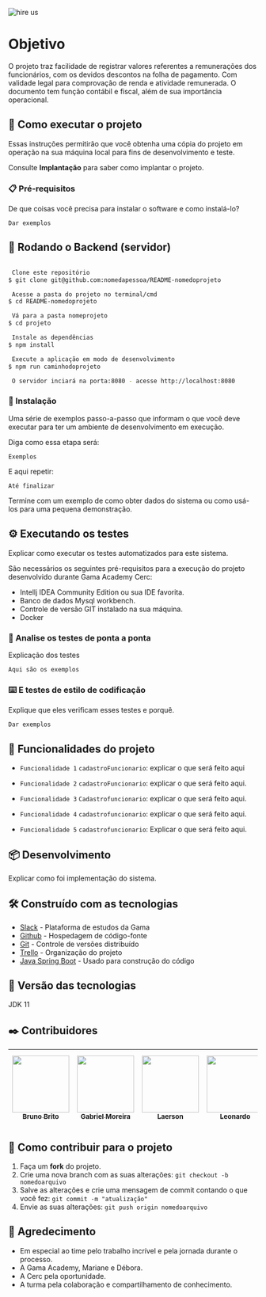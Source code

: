 ![hire us](https://www.softelevation.com/wp-content/uploads/2021/05/Untitled-design-18-2.png)

# Objetivo

O projeto traz facilidade de registrar valores referentes a remunerações dos funcionários, com os devidos descontos na folha de pagamento. Com validade legal para comprovação de renda e atividade remunerada. O documento tem função contábil e fiscal, além de sua importância operacional.

## 🚀  Como executar o projeto

Essas instruções permitirão que você obtenha uma cópia do projeto em operação na sua máquina local para fins de desenvolvimento e teste.

Consulte **Implantação** para saber como implantar o projeto.

### 📋 Pré-requisitos

De que coisas você precisa para instalar o software e como instalá-lo?


```
Dar exemplos
```

## 🎲 Rodando o Backend (servidor)

```bash

 Clone este repositório
$ git clone git@github.com:nomedapessoa/README-nomedoprojeto

 Acesse a pasta do projeto no terminal/cmd
$ cd README-nomedoprojeto

 Vá para a pasta nomeprojeto
$ cd projeto

 Instale as dependências
$ npm install

 Execute a aplicação em modo de desenvolvimento
$ npm run caminhodoprojeto

 O servidor inciará na porta:8080 - acesse http://localhost:8080 
```

### 🔧 Instalação

Uma série de exemplos passo-a-passo que informam o que você deve executar para ter um ambiente de desenvolvimento em execução.

Diga como essa etapa será:

```
Exemplos
```

E aqui repetir:

```
Até finalizar
```
Termine com um exemplo de como obter dados do sistema ou como usá-los para uma pequena demonstração.


## ⚙️ Executando os testes

Explicar como executar os testes automatizados para este sistema.

São necessários os seguintes pré-requisitos para a execução do projeto desenvolvido durante Gama Academy Cerc:

* Intellj IDEA Community Edition ou sua IDE favorita.
* Banco de dados Mysql workbench.
* Controle de versão GIT instalado na sua máquina.
* Docker

### 🔩 Analise os testes de ponta a ponta

Explicação dos testes

```
Aqui são os exemplos
```

### ⌨️ E testes de estilo de codificação

Explique que eles verificam esses testes e porquê.

```
Dar exemplos
```

## 🔨 Funcionalidades do projeto

- `Funcionalidade 1` `cadastroFuncionario`: explicar o que será feito aqui

- `Funcionalidade 2` `cadastroFuncionario`: explicar o que será feito aqui.
 
- `Funcionalidade 3` `Cadastrofuncionario`: explicar o que será feito aqui.

- `Funcionalidade 4` `cadastrofuncionario`: explicar o que será feito aqui.

- `Funcionalidade 5` `cadastrofuncionario`: Explicar o que será feito aqui. 

## 📦 Desenvolvimento

Explicar como foi implementação do sistema.

## 🛠️ Construído com as tecnologias 

* [Slack](https://img.shields.io/badge/Slack-4A154B?style=for-the-badge&logo=slack&logoColor=white) - Plataforma de estudos da Gama
* [Github](https://img.shields.io/badge/GitHub-100000?style=for-the-badge&logo=github&logoColor=white) - Hospedagem de código-fonte
* [Git](https://img.shields.io/badge/GIT-E44C30?style=for-the-badge&logo=git&logoColor=white) - Controle de versões distribuído
* [Trello](https://img.shields.io/badge/Trello-0052CC?style=for-the-badge&logo=trello&logoColor=white) - Organização do projeto
* [Java Spring Boot](https://img.shields.io/badge/Spring-6DB33F?style=for-the-badge&logo=spring&logoColor=white) - Usado para construção do código


## 📌 Versão das tecnologias

JDK 11

## ✒️  Contribuidores

| [<img src="https://avatars.githubusercontent.com/u/73408388?v=4" width=115><br><sub>Bruno Brito</sub>](hhttps://github.com/brunopbrito31) |  [<img src="https://avatars.githubusercontent.com/u/82125551?v=4" width=115><br><sub>Gabriel Moreira</sub>](https://github.com/Gabriel-kopke-jr) |  [<img src="https://avatars.githubusercontent.com/u/58311661?v=4" width=115><br><sub>Laerson</sub>](https://github.com/laersonjr) |  [<img src="https://avatars.githubusercontent.com/u/53881848?v=4" width=115><br><sub>Leonardo</sub>](https://github.com/LeonardoMeloTI) |  [<img src="https://avatars.githubusercontent.com/u/97760233?v=4" width=115><br><sub>Marcklen Guimarães</sub>](https://github.com/Marcklen) |  [<img src="https://avatars.githubusercontent.com/u/59845047?v=4" width=115><br><sub>Valdeir Camargo</sub>](https://github.com/Camargovf)
| :---: | :---: | :---: | :---: | :---: | :---: |

## 💪 Como contribuir para o projeto

1. Faça um **fork** do projeto.
2. Crie uma nova branch com as suas alterações: `git checkout -b nomedoarquivo`
3. Salve as alterações e crie uma mensagem de commit contando o que você fez: `git commit -m "atualização"`
4. Envie as suas alterações: `git push origin nomedoarquivo`

## 🎁 Agredecimento

* Em especial ao time pelo trabalho incrível e pela jornada durante o processo.
* A Gama Academy, Mariane e Débora.
* A Cerc pela oportunidade.  
* A turma pela colaboração e compartilhamento de conhecimento.

